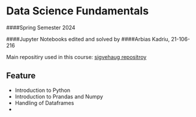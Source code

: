 # Data Science Fundamentals

####Spring Semester 2024

####Jupyter Notebooks edited and solved by 
####Arbias Kadriu, 21-106-216

Main repositiry used in this course: [sigvehaug repositroy](https://github.com/sigvehaug/DSF-DCBP/blob/main/README.md)

## Feature
- Introduction to Python
- Introduction to Prandas and Numpy
- Handling of Dataframes
- 
